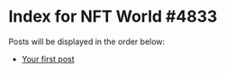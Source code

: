 # Index for NFT World #4833
Posts will be displayed in the order below:

- [Your first post](./001-first.md)

